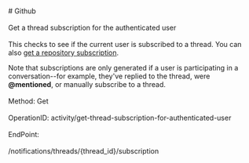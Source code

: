 <br>#     Github</br>
<br>Get a thread subscription for the authenticated user</br>
<br>This checks to see if the current user is subscribed to a thread. You can also [get a repository subscription](https://developer.github.com/v3/activity/watching/#get-a-repository-subscription).

Note that subscriptions are only generated if a user is participating in a conversation--for example, they've replied to the thread, were **@mentioned**, or manually subscribe to a thread.</br>
<br>Method: Get</br>
<br>OperationID: activity/get-thread-subscription-for-authenticated-user</br>
<br>EndPoint:</br>
<br>/notifications/threads/{thread_id}/subscription</br>
